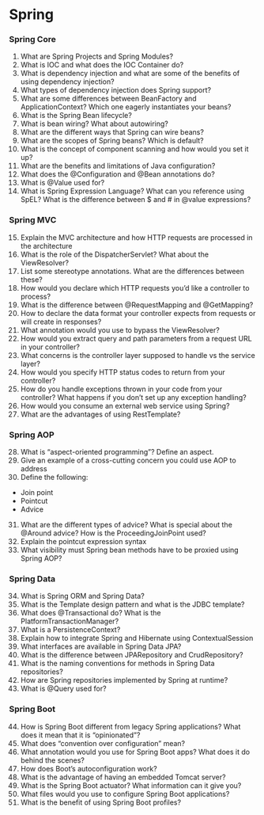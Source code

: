 # Spring

### Spring Core

1.  What are Spring Projects and Spring Modules?
2.  What is IOC and what does the IOC Container do?
3.  What is dependency injection and what are some of the benefits of using dependency injection?
4.  What types of dependency injection does Spring support?
5.  What are some differences between BeanFactory and ApplicationContext? Which one eagerly instantiates your beans?
6.  What is the Spring Bean lifecycle?
7.  What is bean wiring? What about autowiring?
8.  What are the different ways that Spring can wire beans?
9.  What are the scopes of Spring beans? Which is default?
10. What is the concept of component scanning and how would you set it up?
11. What are the benefits and limitations of Java configuration?
12. What does the @Configuration and @Bean annotations do?
13. What is @Value used for?
14. What is Spring Expression Language? What can you reference using SpEL? What is the difference between $ and # in @value expressions?
### Spring MVC

15. Explain the MVC architecture and how HTTP requests are processed in the architecture
16. What is the role of the DispatcherServlet? What about the ViewResolver?
17. List some stereotype annotations. What are the differences between these?
18. How would you declare which HTTP requests you’d like a controller to process?
19. What is the difference between @RequestMapping and @GetMapping?
20. How to declare the data format your controller expects from requests or will create in responses?
21. What annotation would you use to bypass the ViewResolver?
22. How would you extract query and path parameters from a request URL in your controller?
23. What concerns is the controller layer supposed to handle vs the service layer?
24. How would you specify HTTP status codes to return from your controller?
25. How do you handle exceptions thrown in your code from your controller? What happens if you don’t set up any exception handling?
26. How would you consume an external web service using Spring?
27. What are the advantages of using RestTemplate?

### Spring AOP

28. What is “aspect-oriented programming”? Define an aspect.
29. Give an example of a cross-cutting concern you could use AOP to address
30. Define the following:
- Join point
- Pointcut
- Advice

31. What are the different types of advice? What is special about the @Around advice? How is the ProceedingJoinPoint used?
32. Explain the pointcut expression syntax
33. What visibility must Spring bean methods have to be proxied using Spring AOP?

### Spring Data

34. What is Spring ORM and Spring Data?
35. What is the Template design pattern and what is the JDBC template?
36. What does @Transactional do? What is the PlatformTransactionManager?
37. What is a PersistenceContext?
38. Explain how to integrate Spring and Hibernate using ContextualSession
39. What interfaces are available in Spring Data JPA?
40. What is the difference between JPARepository and CrudRepository?
41. What is the naming conventions for methods in Spring Data repositories?
42. How are Spring repositories implemented by Spring at runtime?
43. What is @Query used for?

### Spring Boot

44. How is Spring Boot different from legacy Spring applications? What does it mean that it is “opinionated”?
45. What does “convention over configuration” mean?
46. What annotation would you use for Spring Boot apps? What does it do behind the scenes?
47. How does Boot’s autoconfiguration work?
48. What is the advantage of having an embedded Tomcat server?
49. What is the Spring Boot actuator? What information can it give you?
50. What files would you use to configure Spring Boot applications?
51. What is the benefit of using Spring Boot profiles?
